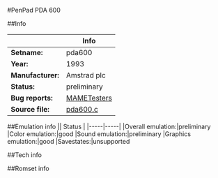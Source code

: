 #PenPad PDA 600

##Info

||Info|
|-----|-----|
|**Setname:**|pda600
|**Year:**|1993
|**Manufacturer:**|Amstrad plc
|**Status:**|preliminary
|**Bug reports:**|[MAMETesters](http://mametesters.org/view_all_set.php?type=1&temporary=y&search=pda600.c)
|**Source file:**|[pda600.c](https://github.com/mamedev/mame/blob/master/src/mess/drivers/pda600.c)

##Emulation info
|| Status |
|-----|-----|
|Overall emulation:|preliminary
|Color emulation:|good
|Sound emulation:|preliminary
|Graphics emulation:|good
|Savestates:|unsupported

##Tech info

##Romset info

<!--- START OF EDITED COMMENT DO NOT TOUCH TEXT ABOVE-->
